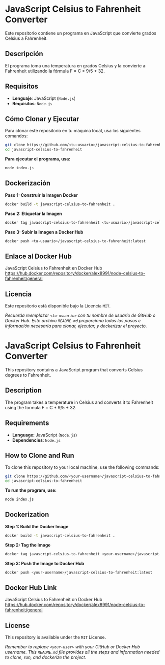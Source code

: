 # JavaScript Celsius to Fahrenheit Converter

Este repositorio contiene un programa en JavaScript que convierte grados Celsius a Fahrenheit.

## Descripción

El programa toma una temperatura en grados Celsius y la convierte a Fahrenheit utilizando la fórmula F = C * 9/5 + 32.

## Requisitos

- **Lenguaje**: JavaScript (`Node.js`)
- **Requisitos**: `Node.js`

## Cómo Clonar y Ejecutar

Para clonar este repositorio en tu máquina local, usa los siguientes comandos:

```bash
git clone https://github.com/<tu-usuario>/javascript-celsius-to-fahrenheit.git
cd javascript-celsius-to-fahrenheit
```
**Para ejecutar el programa, usa:**

```bash
node index.js
```
## Dockerización

**Paso 1: Construir la Imagen Docker**
```bash
docker build -t javascript-celsius-to-fahrenheit .
```
**Paso 2: Etiquetar la Imagen**
```bash
docker tag javascript-celsius-to-fahrenheit <tu-usuario>/javascript-celsius-to-fahrenheit:latest
```
**Paso 3: Subir la Imagen a Docker Hub**

```bash
docker push <tu-usuario>/javascript-celsius-to-fahrenheit:latest
```

## Enlace al Docker Hub
JavaScript Celsius to Fahrenheit en Docker Hub https://hub.docker.com/repository/docker/alex8991/node-celsius-to-fahrenheit/general


## Licencia
Este repositorio está disponible bajo la Licencia `MIT`.

*Recuerda reemplazar `<tu-usuario>` con tu nombre de usuario de GitHub o Docker Hub. Este archivo `README.md` proporciona todos los pasos e información necesaria para clonar, ejecutar, y dockerizar el proyecto.*



# JavaScript Celsius to Fahrenheit Converter

This repository contains a JavaScript program that converts Celsius degrees to Fahrenheit.

## Description

The program takes a temperature in Celsius and converts it to Fahrenheit using the formula F = C * 9/5 + 32.

## Requirements

- **Language**: JavaScript (`Node.js`)
- **Dependencies**: `Node.js`

## How to Clone and Run

To clone this repository to your local machine, use the following commands:

```bash
git clone https://github.com/<your-username>/javascript-celsius-to-fahrenheit.git
cd javascript-celsius-to-fahrenheit
```

**To run the program, use:**

```bash
node index.js
```

## Dockerization

**Step 1: Build the Docker Image**

```bash
docker build -t javascript-celsius-to-fahrenheit .
```

**Step 2: Tag the Image**

```bash
docker tag javascript-celsius-to-fahrenheit <your-username>/javascript-celsius-to-fahrenheit:latest
```

**Step 3: Push the Image to Docker Hub**

```bash
docker push <your-username>/javascript-celsius-to-fahrenheit:latest
```

## Docker Hub Link

JavaScript Celsius to Fahrenheit on Docker Hub https://hub.docker.com/repository/docker/alex8991/node-celsius-to-fahrenheit/general

## License

This repository is available under the `MIT` License.


*Remember to replace `<your-user>` with your GitHub or Docker Hub username. This `README.md` file provides all the steps and information needed to clone, run, and dockerize the project.*
